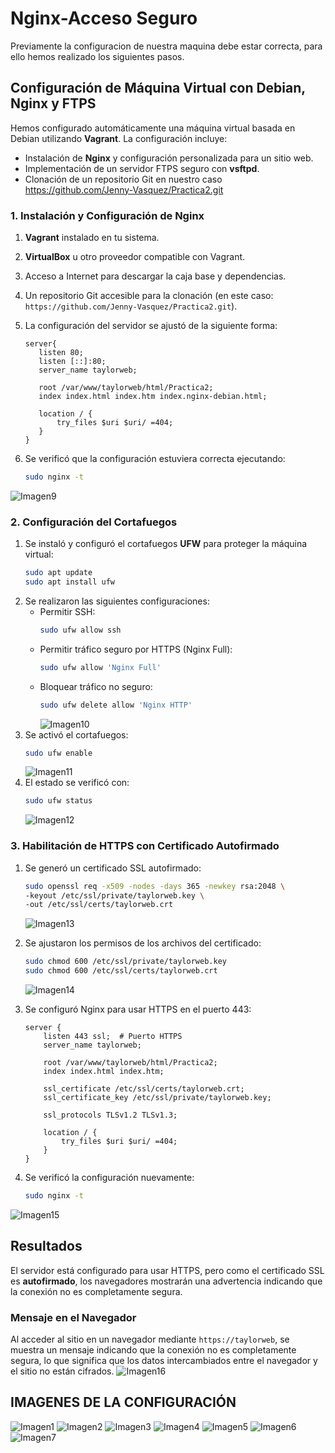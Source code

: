 # Nginx-Acceso Seguro

Previamente la configuracion de nuestra maquina debe estar correcta, para ello hemos realizado los siguientes pasos.

## Configuración de Máquina Virtual con Debian, Nginx y FTPS

Hemos configurado automáticamente una máquina virtual basada en Debian utilizando **Vagrant**. La configuración incluye:

- Instalación de **Nginx** y configuración personalizada para un sitio web.
- Implementación de un servidor FTPS seguro con **vsftpd**.
- Clonación de un repositorio Git en nuestro caso https://github.com/Jenny-Vasquez/Practica2.git


### 1. Instalación y Configuración de Nginx
1. **Vagrant** instalado en tu sistema.
2. **VirtualBox** u otro proveedor compatible con Vagrant.
3. Acceso a Internet para descargar la caja base y dependencias.
4. Un repositorio Git accesible para la clonación (en este caso: `https://github.com/Jenny-Vasquez/Practica2.git`).
5. La configuración del servidor se ajustó de la siguiente forma:

    ```nginx
   server{
       listen 80;
       listen [::]:80;
       server_name taylorweb;
   
       root /var/www/taylorweb/html/Practica2;
       index index.html index.htm index.nginx-debian.html;
   
       location / {
           try_files $uri $uri/ =404;  
       }
   }
    
6. Se verificó que la configuración estuviera correcta ejecutando:
   
   ```bash
   sudo nginx -t
   ```
![Imagen9](imagenes_configuracion/9.png)

### 2. Configuración del Cortafuegos

1. Se instaló y configuró el cortafuegos **UFW** para proteger la máquina virtual:
   ```bash
   sudo apt update
   sudo apt install ufw
   ```
2. Se realizaron las siguientes configuraciones:
   - Permitir SSH:  
     ```bash
     sudo ufw allow ssh
     ```
   - Permitir tráfico seguro por HTTPS (Nginx Full):  
     ```bash
     sudo ufw allow 'Nginx Full'
     ```
   - Bloquear tráfico no seguro:  
     ```bash
     sudo ufw delete allow 'Nginx HTTP'
     ```
     ![Imagen10](imagenes_configuracion/10.png) 
3. Se activó el cortafuegos:
   ```bash
   sudo ufw enable
   ```
   ![Imagen11](imagenes_configuracion/11.png) 
4. El estado se verificó con:
   ```bash
   sudo ufw status
   ```
   ![Imagen12](imagenes_configuracion/12.png) 

### 3. Habilitación de HTTPS con Certificado Autofirmado

1. Se generó un certificado SSL autofirmado:
   ```bash
   sudo openssl req -x509 -nodes -days 365 -newkey rsa:2048 \
   -keyout /etc/ssl/private/taylorweb.key \
   -out /etc/ssl/certs/taylorweb.crt
   ```
   ![Imagen13](imagenes_configuracion/13.png)
2. Se ajustaron los permisos de los archivos del certificado:
   ```bash
   sudo chmod 600 /etc/ssl/private/taylorweb.key
   sudo chmod 600 /etc/ssl/certs/taylorweb.crt
   ```
   ![Imagen14](imagenes_configuracion/14.png)

3. Se configuró Nginx para usar HTTPS en el puerto 443:
   ```nginx
   server {
       listen 443 ssl;  # Puerto HTTPS
       server_name taylorweb;

       root /var/www/taylorweb/html/Practica2;
       index index.html index.htm;

       ssl_certificate /etc/ssl/certs/taylorweb.crt; 
       ssl_certificate_key /etc/ssl/private/taylorweb.key;  

       ssl_protocols TLSv1.2 TLSv1.3; 

       location / {
           try_files $uri $uri/ =404;
       }
   }
   ```

4. Se verificó la configuración nuevamente:
   ```bash
   sudo nginx -t
   ```
 
![Imagen15](imagenes_configuracion/15.png)

## Resultados

El servidor está configurado para usar HTTPS, pero como el certificado SSL es **autofirmado**, los navegadores mostrarán una advertencia indicando que la conexión no es completamente segura. 

### Mensaje en el Navegador

Al acceder al sitio en un navegador mediante `https://taylorweb`, se muestra un mensaje indicando que la conexión no es completamente segura, lo que significa que los datos intercambiados entre el navegador y el sitio no están cifrados.
![Imagen16](imagenes_configuracion/16.png)

## IMAGENES DE LA CONFIGURACIÓN
![Imagen1](imagenes_configuracion/2.png)
![Imagen2](imagenes_configuracion/3.png)
![Imagen3](imagenes_configuracion/4.png)
![Imagen4](imagenes_configuracion/5.png)
![Imagen5](imagenes_configuracion/6.png)
![Imagen6](imagenes_configuracion/7.png)
![Imagen7](imagenes_configuracion/8.png)
